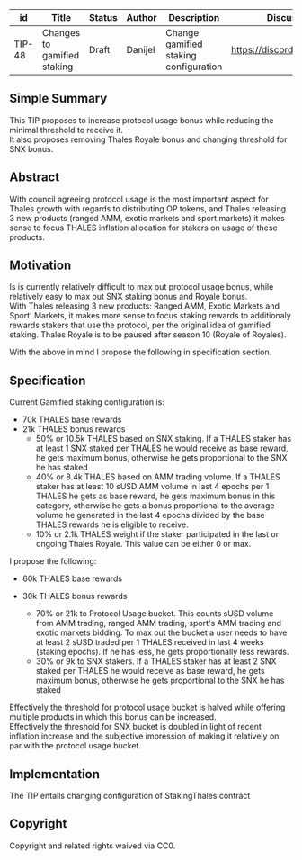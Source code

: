 | id | Title | Status | Author | Description | Discussions to | Created |
| ----------- | ----------- | ----------- | ----------- | ----------- | ----------- | ----------- |
| TIP-48 | Changes to gamified staking | Draft | Danijel| Change gamified staking configuration  | https://discord.gg/rPpPcMXSeU | 2022-05-12
 
## Simple Summary
 
This TIP proposes to increase protocol usage bonus while reducing the minimal threshold to receive it.    
It also proposes removing Thales Royale bonus and changing threshold for SNX bonus.  
 
## Abstract
 
With council agreeing protocol usage is the most important aspect for Thales growth with regards to distributing OP tokens, and Thales releasing 3 new products (ranged AMM, exotic markets and sport markets) it makes sense to focus THALES inflation allocation for stakers on usage of these products.  
 
## Motivation
 
Is is currently relatively difficult to max out protocol usage bonus, while relatively easy to max out SNX staking bonus and Royale bonus.  
With Thales releasing 3 new products: Ranged AMM, Exotic Markets and Sport' Markets, it makes more sense to focus staking rewards to additionaly rewards stakers that use the protocol, per the original idea of gamified staking. 
Thales Royale is to be paused after season 10 (Royale of Royales).  

With the above in mind I propose the following in specification section.   

 
## Specification 

Current Gamified staking configuration is:  
- 70k THALES base rewards  
- 21k THALES bonus rewards  
  - 50% or 10.5k THALES based on SNX staking. If a THALES staker has at least 1 SNX staked per THALES he would receive as base reward, he gets maximum bonus, otherwise he gets proportional to the SNX he has staked     
  - 40% or 8.4k THALES based on AMM trading volume. If a THALES staker has at least 10 sUSD AMM volume in last 4 epochs per 1 THALES he gets as base reward, he gets maximum bonus in this category, otherwise he gets a bonus proportional to the average volume he generated in the last 4 epochs divided by the base THALES rewards he is eligible to receive.      
  - 10% or 2.1k THALES weight if the staker participated in the last or ongoing Thales Royale. This value can be either 0 or max.  
  
I propose the following:  
- 60k THALES base rewards  
- 30k THALES bonus rewards
  
    - 70% or  21k to Protocol Usage bucket. This counts sUSD volume from AMM trading, ranged AMM trading, sport's AMM trading and exotic markets bidding. To max out the bucket a user needs to have at least 2 sUSD traded per 1 THALES received in last 4 weeks (staking epochs).  If he has less, he gets proportionally less rewards.
    - 30% or 9k to SNX stakers.   If a THALES staker has at least 2 SNX staked per THALES he would receive as base reward, he gets maximum bonus, otherwise he gets proportional to the SNX he has staked  
    
Effectively the threshold for protocol usage bucket is halved while offering multiple products in which this bonus can be increased.  
Effectively the threshold for SNX bucket is doubled in light of recent inflation increase and the subjective impression of making it relatively on par with the protocol usage bucket.    
 

## Implementation
The TIP entails changing configuration of StakingThales contract
 
## Copyright
 
Copyright and related rights waived via CC0.

